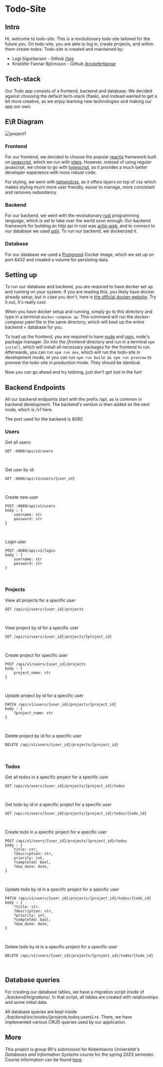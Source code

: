 # Todo-Site

## Intro

Hi, welcome to todo-site. This is a revolutionary todo site tailored for the future you. On todo-site, you are able to log in, create projects, and within them create todos. Todo-site is created and maintained by:

- Logi Sigurðarson - Github [/lsig](https://github.com/lsig)
- Kristófer Fannar Björnsson - Github [/kristoferfannar](https://github.com/kristoferfannar)

## Tech-stack

Our Todo app consists of a frontend, backend and database. We decided against choosing the default tech-stack (flask), and instead wanted to get a bit more creative, as we enjoy learning new technologies and making our app our own.

## E\R Diagram
![project1](https://github.com/lsig/todo-site/assets/89947902/a397b8d3-6c22-44b6-bb38-2fabb79c0519)


### Frontend

For our frontend, we decided to choose the popular [reactjs](https://react.dev/) framework built on [javascript](https://developer.mozilla.org/en-US/docs/Glossary/JavaScript), which we run with [vitejs](https://vitejs.dev/). However, instead of using regular javascript, we chose to go with [typescript](https://www.typescriptlang.org/), as it provides a much better developer experience with more robust code.

For styling, we went with [tailwindcss](https://tailwindcss.com/), as it offers layers on top of css which makes styling much more user friendly, easier to manage, more consistant and removes redundancy.

### Backend

For our backend, we went with the revolutionary [rust](https://www.rust-lang.org/) programming language, which is set to take over the world soon enough. Our backend framework for building an http api in rust was [actix-web](https://actix.rs/), and to connect to our database we used [sqlx](https://github.com/launchbadge/sqlx). To run our backend, we dockerized it.

### Database

For our database we used a [Postgresql](https://www.postgresql.org/) Docker image, which we set up on port 6432 and created a volume for persisting data.

## Setting up

To run our database and backend, you are required to have docker set up and running on your system. If you are reading this, you likely have docker already setup, but in case you don't, here is [the official docker website](https://www.docker.com/get-started/). Try it out, it's really cool.

When you have docker setup and running, simply go to this directory and type in a terminal `docker-compose up`. This command will run the _docker-compose.yaml_ file in the same directory, which will boot up the entire backend + database for you.

To load up the frontend, you are required to have [node](https://nodejs.org/en) and [npm](https://www.npmjs.com/), node's package manager. Go into the _/frontend_ directory and run in a terminal `npm install`, which will install all necessary packages for the frontend to run. Afterwards, you can run `npm run dev`, which will run the todo-site in development mode, or you can run `npm run build && npm run preview` to preview the todo-site in production mode. They should be identical.

Now you can go ahead and try todoing, just don't get lost in the fun!

## Backend Endpoints

All our backend endpoints start with the prefix _/api_, as is common in backend development. The backend's version is then added as the next route, which is _/v1_ here.

The port used for the backend is _8080_

### Users

Get all users:

    GET :8080/api/v1/users

<br>

Get user by id:

    GET :8080/api/v1/users/{user_id}

<br>

Create new user

    POST :8080/api/v1/users
    body : {
        username: str
        password: str
    }

<br>

Login user

    POST :8080/api/v1/login
    body : {
        username: str
        password: str
    }

<br>

### Projects

View all projects for a specific user

    GET /api/v1/users/{user_id}/projects

<br>

View project by id for a specific user

    GET /api/v1/users/{user_id}/projects/{project_id}

<br>

Create project for specific user

    POST /api/v1/users/{user_id}/projects
    body : {
        project_name: str
    }

<br>

Update project by id for a specific user

    PATCH /api/v1/users/{user_id}/projects/{project_id}
    body : {
        ?project_name: str
    }

<br>

Delete project by id for a specific user

    DELETE /api/v1/users/{user_id}/projects/{project_id}

<br>

### Todos

Get all todos in a specific project for a specific user

    GET /api/v1/users/{user_id}/projects/{project_id}/todos

<br>

Get todo by id in a specific project for a specific user

    GET /api/v1/users/{user_id}/projects/{project_id}/todos/{todo_id}

<br>

Create todo in a specific project for a specific user

    POST /api/v1/users/{user_id}/projects/{project_id}/todos
    body : {
        title: str,
        ?description: str,
        priority: int,
        ?completed: bool,
        ?due_date: date,
    }

<br>

Update todo by id in a specific project for a specific user

    PATCH /api/v1/users/{user_id}/projects/{project_id}/todos/{todo_id}
    body : {
        ?title: str,
        ?description: str,
        ?priority: int,
        ?completed: bool,
        ?due_date: date,
    }

<br>

Delete todo by id in a specific project for a specific user

    DELETE /api/v1/users/{user_id}/projects/{project_id}/todos/{todo_id}

<br>

## Database queries

For creating our database tables, we have a migration script inside of _./backend/migrations/_. In that script, all tables are created with relationships and some initial data.

All database queries are kept inside _./backend/src/routes/{projects,todos,users}.rs_. There, we have implemented various CRUD queries used by our application.

## More

This project is group 90's submission for Kobenhavns Universitet's _Databases and Information Systems_ course for the spring 2023 semester. Course information can be found [here](https://kurser.ku.dk/course/ndab21010u).
